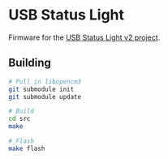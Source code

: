 # USB Status Light

Firmware for the [USB Status Light v2 project](https://hackaday.io/project/165524-usb-status-light).

## Building

```sh
# Pull in libopencm3
git submodule init
git submodule update

# Build
cd src
make

# Flash
make flash
```
